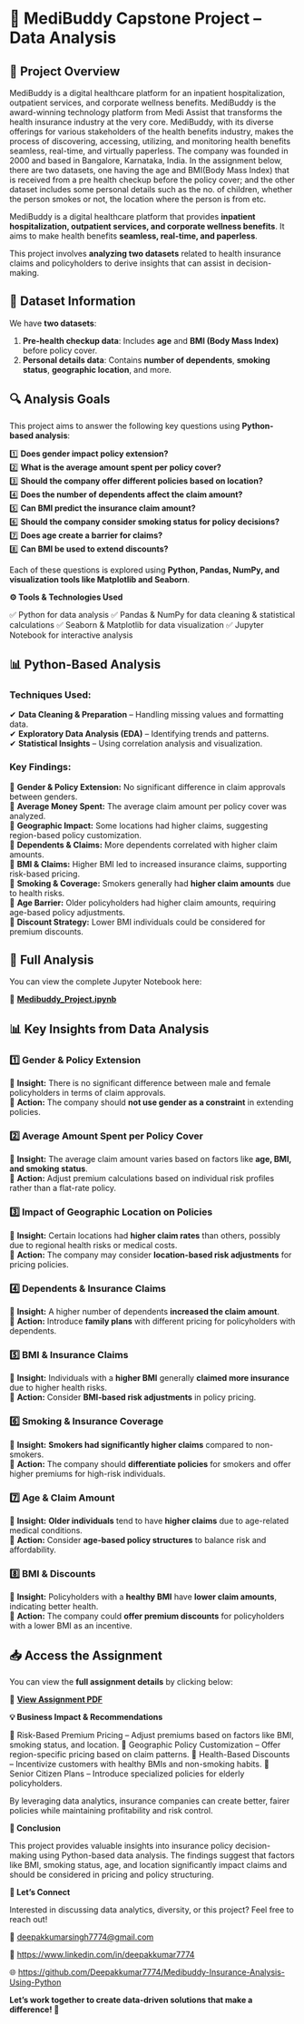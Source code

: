 # 🏥 MediBuddy Capstone Project – Data Analysis


## 📌 Project Overview

MediBuddy is a digital healthcare platform for an inpatient hospitalization, outpatient services, and corporate wellness benefits. MediBuddy is the award-winning technology platform from Medi Assist that transforms the health insurance industry at the very core. MediBuddy, with its diverse offerings for various stakeholders of the health benefits industry, makes the process of discovering, accessing, utilizing, and monitoring health benefits seamless, real-time, and virtually paperless. The company was founded in 2000 and based in Bangalore, Karnataka, India.
In the assignment below, there are two datasets, one having the age and BMI(Body Mass Index) that is received from a pre health checkup before the policy cover; and the other dataset includes some personal details such as the no. of children, whether the person smokes or not, the location where the person is from etc. 

MediBuddy is a digital healthcare platform that provides **inpatient hospitalization, outpatient services, and corporate wellness benefits**. 
It aims to make health benefits **seamless, real-time, and paperless**.

This project involves **analyzing two datasets** related to health insurance claims and policyholders to derive insights that can assist in decision-making.



## 📂 Dataset Information

We have **two datasets**:
1. **Pre-health checkup data**: Includes **age** and **BMI (Body Mass Index)** before policy cover.
2. **Personal details data**: Contains **number of dependents**, **smoking status**, **geographic location**, and more.



## 🔍 Analysis Goals

This project aims to answer the following key questions using **Python-based analysis**:

1️⃣ **Does gender impact policy extension?**  
2️⃣ **What is the average amount spent per policy cover?**  
3️⃣ **Should the company offer different policies based on location?**  
4️⃣ **Does the number of dependents affect the claim amount?**  
5️⃣ **Can BMI predict the insurance claim amount?**  
6️⃣ **Should the company consider smoking status for policy decisions?**  
7️⃣ **Does age create a barrier for claims?**  
8️⃣ **Can BMI be used to extend discounts?**  

Each of these questions is explored using **Python, Pandas, NumPy, and visualization tools like Matplotlib and Seaborn**.



**⚙️ Tools & Technologies Used**

✅ Python for data analysis
✅ Pandas & NumPy for data cleaning & statistical calculations
✅ Seaborn & Matplotlib for data visualization
✅ Jupyter Notebook for interactive analysis



## 📊 Python-Based Analysis

### **Techniques Used:**

✔ **Data Cleaning & Preparation** – Handling missing values and formatting data.  
✔ **Exploratory Data Analysis (EDA)** – Identifying trends and patterns.  
✔ **Statistical Insights** – Using correlation analysis and visualization.  


### **Key Findings:**

📌 **Gender & Policy Extension:** No significant difference in claim approvals between genders.  
📌 **Average Money Spent:** The average claim amount per policy cover was analyzed.  
📌 **Geographic Impact:** Some locations had higher claims, suggesting region-based policy customization.  
📌 **Dependents & Claims:** More dependents correlated with higher claim amounts.  
📌 **BMI & Claims:** Higher BMI led to increased insurance claims, supporting risk-based pricing.  
📌 **Smoking & Coverage:** Smokers generally had **higher claim amounts** due to health risks.  
📌 **Age Barrier:** Older policyholders had higher claim amounts, requiring age-based policy adjustments.  
📌 **Discount Strategy:** Lower BMI individuals could be considered for premium discounts.  



## 📄 Full Analysis

You can view the complete Jupyter Notebook here:  

📌 [**Medibuddy_Project.ipynb**](./Medibuddy_Project.ipynb)



## 📊 Key Insights from Data Analysis

### **1️⃣ Gender & Policy Extension**
🔹 **Insight:** There is no significant difference between male and female policyholders in terms of claim approvals.  
🔹 **Action:** The company should **not use gender as a constraint** in extending policies.  

### **2️⃣ Average Amount Spent per Policy Cover**
🔹 **Insight:** The average claim amount varies based on factors like **age, BMI, and smoking status**.  
🔹 **Action:** Adjust premium calculations based on individual risk profiles rather than a flat-rate policy.  

### **3️⃣ Impact of Geographic Location on Policies**
🔹 **Insight:** Certain locations had **higher claim rates** than others, possibly due to regional health risks or medical costs.  
🔹 **Action:** The company may consider **location-based risk adjustments** for pricing policies.  

### **4️⃣ Dependents & Insurance Claims**
🔹 **Insight:** A higher number of dependents **increased the claim amount**.  
🔹 **Action:** Introduce **family plans** with different pricing for policyholders with dependents.  

### **5️⃣ BMI & Insurance Claims**
🔹 **Insight:** Individuals with a **higher BMI** generally **claimed more insurance** due to higher health risks.  
🔹 **Action:** Consider **BMI-based risk adjustments** in policy pricing.  

### **6️⃣ Smoking & Insurance Coverage**
🔹 **Insight:** **Smokers had significantly higher claims** compared to non-smokers.  
🔹 **Action:** The company should **differentiate policies** for smokers and offer higher premiums for high-risk individuals.  

### **7️⃣ Age & Claim Amount**
🔹 **Insight:** **Older individuals** tend to have **higher claims** due to age-related medical conditions.  
🔹 **Action:** Consider **age-based policy structures** to balance risk and affordability.  

### **8️⃣ BMI & Discounts**
🔹 **Insight:** Policyholders with a **healthy BMI** have **lower claim amounts**, indicating better health.  
🔹 **Action:** The company could **offer premium discounts** for policyholders with a lower BMI as an incentive.  



## 📥 Access the Assignment

You can view the **full assignment details** by clicking below:

📄 [**View Assignment PDF**](https://acrobat.adobe.com/id/urn:aaid:sc:AP:cce31452-5dc9-4f6a-a9cd-da364f1cd142)



**💡 Business Impact & Recommendations**


🔹 Risk-Based Premium Pricing – Adjust premiums based on factors like BMI, smoking status, and location.
🔹 Geographic Policy Customization – Offer region-specific pricing based on claim patterns.
🔹 Health-Based Discounts – Incentivize customers with healthy BMIs and non-smoking habits.
🔹 Senior Citizen Plans – Introduce specialized policies for elderly policyholders.

By leveraging data analytics, insurance companies can create better, fairer policies while maintaining profitability and risk control.



**📢 Conclusion**


This project provides valuable insights into insurance policy decision-making using Python-based data analysis. The findings suggest that factors like BMI, smoking status, age, and location significantly impact claims and should be considered in pricing and policy structuring.



**📌 Let’s Connect**

Interested in discussing data analytics, diversity, or this project? Feel free to reach out!

📧 deepakkumarsingh7774@gmail.com

🔗 https://www.linkedin.com/in/deepakkumar7774

🌐 https://github.com/Deepakkumar7774/Medibuddy-Insurance-Analysis-Using-Python

**Let’s work together to create data-driven solutions that make a difference! 🌟**
